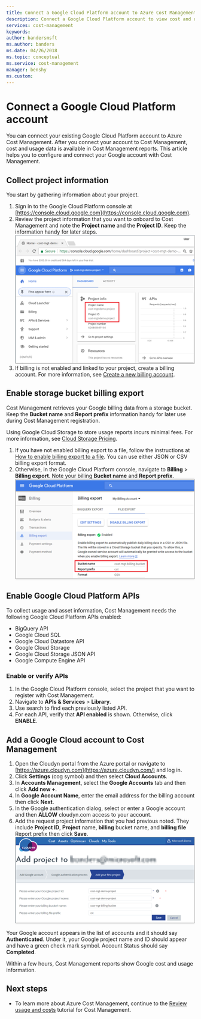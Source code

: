 ```yaml
---
title: Connect a Google Cloud Platform account to Azure Cost Management | Microsoft Docs
description: Connect a Google Cloud Platform account to view cost and usage data in Cost Management repots.
services: cost-management
keywords:
author: bandersmsft
ms.author: banders
ms.date: 04/26/2018
ms.topic: conceptual
ms.service: cost-management
manager: benshy
ms.custom:
---
```


# Connect a Google Cloud Platform account

You can connect your existing Google Cloud Platform account to Azure Cost Management. After you connect your account to Cost Management, cost and usage data is available in Cost Management reports. This article helps you to configure and connect your Google account with Cost Management.

## Collect project information

You start by gathering information about your project.

1. Sign in to the Google Cloud Platform console at [https://console.cloud.google.com](https://console.cloud.google.com).
2. Review the project information that you want to onboard to Cost Management and note the **Project name** and the **Project ID**. Keep the information handy for later steps.  
    ![Google Cloud Platform console](./media/connect-google-account/gcp-console01.png)
3. If billing is not enabled and linked to your project, create a billing account. For more information, see [Create a new billing account](https://cloud.google.com/billing/docs/how-to/manage-billing-account#create\_a\_new\_billing\_account).

## Enable storage bucket billing export

Cost Management retrieves your Google billing data from a storage bucket. Keep the **Bucket name** and **Report prefix** information handy for later use during Cost Management registration.

Using Google Cloud Storage to store usage reports incurs minimal fees. For more information, see [Cloud Storage Pricing](https://cloud.google.com/storage/pricing).

1. If you have not enabled billing export to a file, follow the instructions at [How to enable billing export to a file](https://cloud.google.com/billing/docs/how-to/export-data-file#how_to_enable_billing_export_to_a_file). You can use either JSON or CSV billing export format.
2. Otherwise, in the Google Cloud Platform console, navigate to **Billing** > **Billing export**. Note your billing **Bucket name** and **Report prefix**.  
    ![Billing export](./media/connect-google-account/billing-export.png)

## Enable Google Cloud Platform APIs

To collect usage and asset information, Cost Management needs the following Google Cloud Platform APIs enabled:

- BigQuery API
- Google Cloud SQL
- Google Cloud Datastore API
- Google Cloud Storage
- Google Cloud Storage JSON API
- Google Compute Engine API

### Enable or verify APIs

1. In the Google Cloud Platform console, select the project that you want to register with Cost Management.
2. Navigate to **APIs & Services** > **Library**.
3. Use search to find each previously listed API.
4. For each API, verify that **API enabled** is shown. Otherwise, click **ENABLE**.

## Add a Google Cloud account to Cost Management

1. Open the Cloudyn portal from the Azure portal or navigate to [https://azure.cloudyn.com](https://azure.cloudyn.com/) and log in.
2. Click **Settings** (cog symbol) and then select **Cloud Accounts**.
3. In **Accounts Management**, select the **Google Accounts** tab and then click **Add new +**.
4. In **Google Account Name**, enter the email address for the billing account then click **Next**.
5. In the Google authentication dialog, select or enter a Google account and then **ALLOW** cloudyn.com access to your account.
6. Add the request project information that you had previous noted. They include **Project ID**, **Project** name, **billing** bucket name, and **billing file** Report prefix then click **Save**.  
    ![Add Google project](./media/connect-google-account/add-project.png)

Your Google account appears in the list of accounts and it should say **Authenticated**. Under it, your Google project name and ID should appear and have a green check mark symbol. Account Status should say **Completed**.

Within a few hours, Cost Management reports show Google cost and usage information.

## Next steps

- To learn more about Azure Cost Management, continue to the [Review usage and costs](./tutorial-review-usage.md) tutorial for Cost Management.
